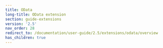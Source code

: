 ```yaml
---
title: OData
long-title: OData extension
section: guide-extensions
version: '2.5'
nav_order: 28
redirect_to: /documentation/user-guide/2.5/extensions/odata/overview
has_children: true
---
```

